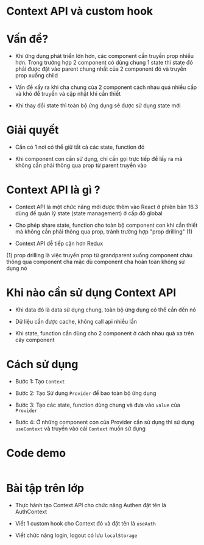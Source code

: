# Context API và custom hook

# Vấn đề?

- Khi ứng dụng phát triển lớn hơn, các component cần truyền prop nhiều hơn. Trong trường hợp 2 component có dùng chung 1 state thì state đó phải được đặt vào parent chung nhất của 2 component đó và truyền prop xuống child

- Vấn đề xẩy ra khi cha chung của 2 component cách nhau quá nhiều cấp và khó để truyền và cập nhật khi cần thiết

- Khi thay đổi state thì toàn bộ ứng dụng sẽ được sử dụng state mới

# Giải quyết

- Cần có 1 nơi có thể giữ tất cả các state, function đó

- Khi component con cần sử dụng, chỉ cần gọi trực tiếp để lấy ra mà không cần phải thông qua prop từ parent truyền vào
# Context API là gì ?

- Context API là một chức năng mới được thêm vào React ở phiên bản 16.3 dùng để quản lý state (state management) ở cấp độ global

- Cho phép share state, function cho toàn bộ component con khi cần thiết mà không cần phải thông qua prop, tránh trường hợp "prop drilling" (1)

- Context API dễ tiếp cận hơn Redux


(1) prop drilling là việc truyền prop từ grandparent xuống component cháu thông qua component cha mặc dù component cha hoàn toàn không sử dụng nó
# Khi nào cần sử dụng Context API

- Khi data đó là data sử dụng chung, toàn bộ ứng dụng có thể cần đến nó

- Dữ liệu cần được cache, không call api nhiều lần

- Khi state, function cần dùng cho 2 component ở cách nhau quá xa trên cây component

# Cách sử dụng

- Bước 1: Tạo `Context`

- Bước 2: Tạo Sử dụng `Provider` để bao toàn bộ ứng dụng

- Bước 3: Tạo các state, function dùng chung và đưa vào `value` của `Provider`

- Bước 4: Ở những component con của Provider cần sử dụng thì sử dụng `useContext` và truyền vào cái `Context` muốn sử dụng


# Code demo

```jsx

```

# Bài tập trên lớp

- Thực hành tạo Context API cho chức năng Authen đặt tên là AuthContext

- Viết 1 custom hook cho Context đó và đặt tên là `useAuth`

- Viết chức năng login, logout có lưu `localStorage`